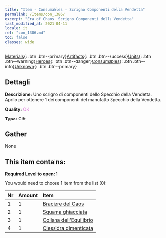 ```yaml
---
title: "Item - Consumables - Scrigno Componenti della Vendetta"
permalink: /Items/con_1386/
excerpt: "Era of Chaos  Scrigno Componenti della Vendetta"
last_modified_at: 2021-04-11
locale: it
ref: "con_1386.md"
toc: false
classes: wide
---
```

 [Materials](/it/Items/){: .btn .btn--primary}[Artifacts](/it/Items/Artifacts/){: .btn .btn--success}[Units](/it/Items/Units/){: .btn .btn--warning}[Heroes](/it/Items/Heroes/){: .btn .btn--danger}[Consumables](/it/Items/Consumables/){: .btn .btn--info}[Unknown](/it/Items/Unknown/){: .btn .btn--primary}

## Dettagli
 **Descrizione:** Uno scrigno di componenti dello Specchio della Vendetta. Aprilo per ottenere 1 dei componenti del manufatto Specchio della Vendetta.

 **Quality:** <span style="color: #DA70D6">OK</span>

 **Type:** Gift

## Gather

  None

## This item contains:

 **Required Level to open:** 1

 You would need to choose 1 item from the list (0):

  | Nr | Amount |     Item    |
  |:---|:-------|:------------|
  | 1 | 1 | [Braciere del Caos](/it/Items/art_140/) | 
  | 2 | 1 | [Squama ghiacciata](/it/Items/art_141/) | 
  | 3 | 1 | [Collana dell'Equilibrio](/it/Items/art_142/) | 
  | 4 | 1 | [Clessidra dimenticata](/it/Items/art_143/) | 
